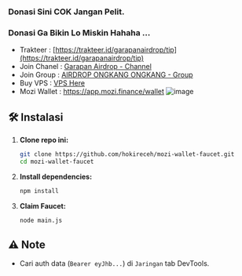 ### Donasi Sini COK Jangan Pelit.
### Donasi Ga Bikin Lo Miskin Hahaha ...
- Trakteer : [https://trakteer.id/garapanairdrop/tip](https://trakteer.id/garapanairdrop/tip)
- Join Chanel : [Garapan Airdrop - Channel](https://t.me/garapanairdrop_indonesia)
- Join Group : [AIRDROP ONGKANG ONGKANG - Group](https://t.me/ongkang_ongkang)
- Buy VPS : [VPS Here](https://bit.ly/vps-here)
- Mozi Wallet : https://app.mozi.finance/wallet
![image](https://github.com/user-attachments/assets/24143a3a-8cd8-44f0-b297-b415d03b0646)

## 🛠️ Instalasi

1. **Clone repo ini:**
   ```bash
   git clone https://github.com/hokireceh/mozi-wallet-faucet.git
   cd mozi-wallet-faucet
   ```

2. **Install dependencies:**
   ```bash
   npm install
   ```
3. **Claim Faucet:**
   ```bash
   node main.js
   ```

## ⚠️ Note

- Cari auth data (`Bearer eyJhb...`) di `Jaringan` tab DevTools.
